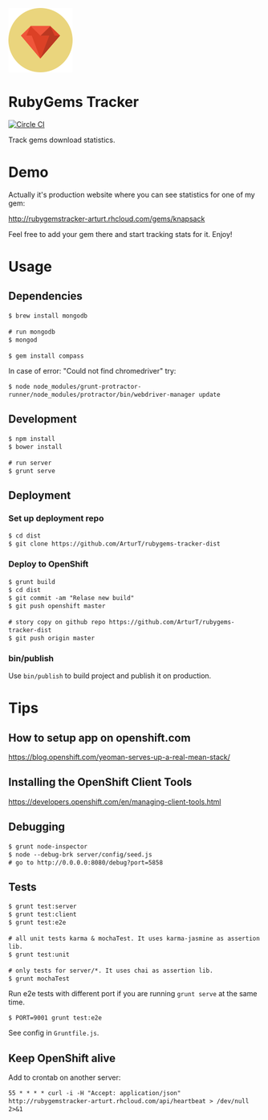 ![Rubygems Tracker](client/assets/images/ruby-gem.png)

# RubyGems Tracker

[![Circle CI](https://circleci.com/gh/ArturT/rubygems-tracker.svg?style=svg)](https://circleci.com/gh/ArturT/rubygems-tracker)

Track gems download statistics.

# Demo

Actually it's production website where you can see statistics for one of my gem:

http://rubygemstracker-arturt.rhcloud.com/gems/knapsack

Feel free to add your gem there and start tracking stats for it. Enjoy!

# Usage

## Dependencies

    $ brew install mongodb

    # run mongodb
    $ mongod

    $ gem install compass

In case of error: "Could not find chromedriver" try:

    $ node node_modules/grunt-protractor-runner/node_modules/protractor/bin/webdriver-manager update

## Development

    $ npm install
    $ bower install

    # run server
    $ grunt serve

## Deployment

### Set up deployment repo

    $ cd dist
    $ git clone https://github.com/ArturT/rubygems-tracker-dist

### Deploy to OpenShift

    $ grunt build
    $ cd dist
    $ git commit -am "Relase new build"
    $ git push openshift master

    # story copy on github repo https://github.com/ArturT/rubygems-tracker-dist
    $ git push origin master

### bin/publish

Use `bin/publish` to build project and publish it on production.

# Tips

## How to setup app on openshift.com

https://blog.openshift.com/yeoman-serves-up-a-real-mean-stack/

## Installing the OpenShift Client Tools

https://developers.openshift.com/en/managing-client-tools.html

## Debugging

    $ grunt node-inspector
    $ node --debug-brk server/config/seed.js
    # go to http://0.0.0.0:8080/debug?port=5858

## Tests

    $ grunt test:server
    $ grunt test:client
    $ grunt test:e2e

    # all unit tests karma & mochaTest. It uses karma-jasmine as assertion lib.
    $ grunt test:unit

    # only tests for server/*. It uses chai as assertion lib.
    $ grunt mochaTest

Run e2e tests with different port if you are running `grunt serve` at the same time.

    $ PORT=9001 grunt test:e2e

See config in `Gruntfile.js`.

## Keep OpenShift alive

Add to crontab on another server:

    55 * * * * curl -i -H "Accept: application/json" http://rubygemstracker-arturt.rhcloud.com/api/heartbeat > /dev/null 2>&1
